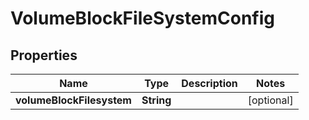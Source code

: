 

# VolumeBlockFileSystemConfig


## Properties

Name | Type | Description | Notes
------------ | ------------- | ------------- | -------------
**volumeBlockFilesystem** | **String** |  |  [optional]



